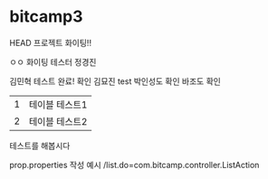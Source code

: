 # bitcamp3



 HEAD
프로젝트 화이팅!!

ㅇㅇ 화이팅
테스터 정경진

김민혁 테스트 완료!
확인 김묘진
test
박인성도 확인
바조도 확인


<table>
  <tr><td>1</td><td>테이블 테스트1</td></tr>
  <tr><td>2</td><td>테이블 테스트2</td></tr>
 </table>
 
 테스트를 해봅시다
 
prop.properties 작성 예시
/list.do=com.bitcamp.controller.ListAction
